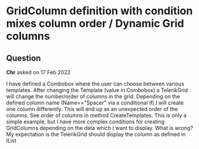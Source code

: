 # GridColumn definition with condition mixes column order / Dynamic Grid columns

## Question

**Chr** asked on 17 Feb 2022

I have defined a Combobox where the user can choose between various templates. After changing the Template (value in Combobox) a TelerikGrid will change the number/order of columns in the grid. Depending on the defined column name (Name=="Spacer" via a conditional if) I will create one column differently. This will end up as an unexpected order of the columns. See order of columns in method CreateTemplates. This is only a simple example, but I have more complex conditions for creating GridColumns depending on the data which I want to display. What is wrong? My expectation is the TelerikGrid should display the column as defined in IList<Template> Templates Razor Selection: <div class="row"> <div class="column"> <label> Template: <select class="form-control col-12" @onchange="@OnSelectTemplate"> @foreach (var template in Templates)
{
if (template.Name==_selectedTemplate.Name)
{ <option value="@template.Name" selected> @template.Name </option> }
else
{ <option value="@template.Name"> @template.Name </option> }
} </select> </label> </div> </div> Razor Grid: <TelerikGrid Data="@Data" Pageable="false" Resizable="true" Sortable="false" EditMode="@GridEditMode.Incell" Width="1200px" Height="600px" OnUpdate="@UpdateHandler" SelectionMode="@GridSelectionMode.Single"> <GridColumns> @{
// Data is provided
if (Data !=null && Data.Any())
{
// ....Fill Grid
}
else
{
// No Data provided
foreach (var column in ColumnList)
{
if (column.Name=="Spacer")
{ <GridColumn Field="" Title="XXX" Width="20px" Resizable="false" Editable="false" Id="Spacer" /> }
else
{ <GridColumn Id="@column.Name" Field="@column.Name" Title="@column.Caption" Width="@(column.Width + $" px ")" Resizable="true" FieldType="@typeof(string)" /> }
}
}
} </GridColumns> </TelerikGrid> Class Template: public class Template { public string Name { get; set; } public IEnumerable<TemplateColumn> Columns { get; set; } public static IList<Template> CreateTemplates ( ) { var result=new List<Template>()
{ new Template()
{
Name="Template 1",
Columns=new List<TemplateColumn>()
{ new TemplateColumn()
{
Name="ID",
Caption="ID",
IsReadOnly=true,
Width=80 }, new TemplateColumn()
{
Name="Desc_EN",
Caption="Description",
IsReadOnly=false,
Width=250 }, new TemplateColumn()
{
Name="Spacer",
Caption="XXX",
IsReadOnly=true,
Width=20 }, new TemplateColumn()
{
Name="Desc_DE",
Caption="Description german",
IsReadOnly=false,
Width=250 },
}
}, new Template()
{
Name="Template 2",
Columns=new List<TemplateColumn>()
{ new TemplateColumn()
{
Name="ID",
Caption="ID",
IsReadOnly=true,
Width=80 }, new TemplateColumn()
{
Name="Spacer",
Caption="XXX",
IsReadOnly=true,
Width=20 }, new TemplateColumn()
{
Name="Desc_DE",
Caption="Description german",
IsReadOnly=false,
Width=250 }, new TemplateColumn()
{
Name="Desc_EN",
Caption="Description",
IsReadOnly=false,
Width=250 },
}
}
}; return result;
}
} Class TemplateColumn: public class TemplateColumn { public string Name { get; set; } public string Caption { get; set; } public int Width { get; set; } public bool IsReadOnly { get; set; }
} Additional Razor Code: @code { private List <BomItemDto> Data { get; set; }=new List<BomItemDto>(); private IList <Template> Templates { get; set; }=new List<Template>(); private Template _selectedTemplate; public IList <TemplateColumn> ColumnList { get; set; }=new List<TemplateColumn>(); protected override async Task OnInitializedAsync ( ) { var bomTemplates=Template.CreateTemplates();

Templates=bomTemplates.ToList();
_selectedTemplate=bomTemplates.FirstOrDefault();

ColumnList=_selectedTemplate.Columns.ToList();
} private async Task OnSelectTemplate ( ChangeEventArgs e ) { var selectedTemplateName=e.Value.ToString();
_selectedTemplate=Templates.FirstOrDefault(p=> p.Name==selectedTemplateName); var columnList=_selectedTemplate.Columns.ToList();

ColumnList.Clear();
ColumnList=columnList;
} private async Task UpdateHandler ( GridCommandEventArgs args ) {
}


}

## Answer

**Marin Bratanov** answered on 17 Feb 2022

Hello, If you use the Visible parameter of the columns to choose whether they render or not (set it to false to hide them), their order will be preserved when you toggle it to true. Regards, Marin Bratanov

### Response

**Chris1108** commented on 18 Feb 2022

Thanks Martin for your answer, but due to my dynamic changing the grid columns this will not help to toggle only the visible parameter. Lets add more complexity to the creation process of my grid columns: Render columns differently depending on the column prefix name: if (column.Name.StartsWith( "ABC_" ))
{
var colEditable=!column.IsReadOnly; <GridColumn Field="@column.Name" Title="@column.Caption" Width="@(column.Width + $" px ")" Resizable="true" Editable="@colEditable" OnCellRender=" OnABCDataCellRender " /> }

if (column.Name.StartsWith( "DEF_" ))
{ <GridColumn Field="@column.Name" Title="@column.Caption" Width="@(column.Width + $" px ")" Resizable="true" Editable="false" OnCellRender=" OnDEFDataCellRender " /> } Expand each entry of a Dictionary property as an additional column: public class TemplateColumn {
... public IDictionary<string, string> Quantities { get; set; }
} @if (Data !=null && Data.Any())
{
var firstItem=Data.First();
var dictionaryItem=firstItem.Quantities;

foreach (var column in TreeColumnList)
{
...
if (column.Name=="Quantity"))
{
foreach (var item in dictionaryItem)
{ <GridColumn Title="@item.Key" Width="@(column.Width + $" px ")" Resizable="true" OnCellRender="OnDataCellRender" Editable="false"> <Template> @((context as DataItem).Quantities[item.Key]) </Template> </GridColumn> }

...
}
...
}

... This will also leed into a mixing of columns ordering when changing the value from my select box
